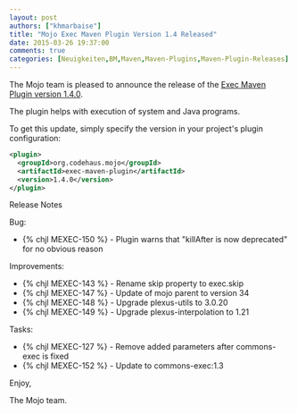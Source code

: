 ```yaml
---
layout: post
authors: ["khmarbaise"]
title: "Mojo Exec Maven Plugin Version 1.4 Released"
date: 2015-03-26 19:37:00
comments: true
categories: [Neuigkeiten,BM,Maven,Maven-Plugins,Maven-Plugin-Releases]
---
```

The Mojo team is pleased to announce the release of the 
[Exec Maven Plugin version 1.4.0](http://mojo.codehaus.org/exec-maven-plugin/).

The plugin helps with execution of system and Java programs.


To get this update, simply specify the version in your project's
plugin configuration:

``` xml
<plugin>
  <groupId>org.codehaus.mojo</groupId>
  <artifactId>exec-maven-plugin</artifactId>
  <version>1.4.0</version>
</plugin>
```

<!-- more -->

Release Notes

Bug:

 * {% chjl MEXEC-150 %} - Plugin warns that "killAfter is now deprecated" for no obvious reason

Improvements:

 * {% chjl MEXEC-143 %} - Rename skip property to exec.skip
 * {% chjl MEXEC-147 %} - Update of mojo parent to version 34
 * {% chjl MEXEC-148 %} - Upgrade plexus-utils to 3.0.20
 * {% chjl MEXEC-149 %} - Upgrade plexus-interpolation to 1.21

Tasks:

 * {% chjl MEXEC-127 %} - Remove added parameters after commons-exec is fixed
 * {% chjl MEXEC-152 %} - Update to commons-exec:1.3

Enjoy,

The Mojo team.

